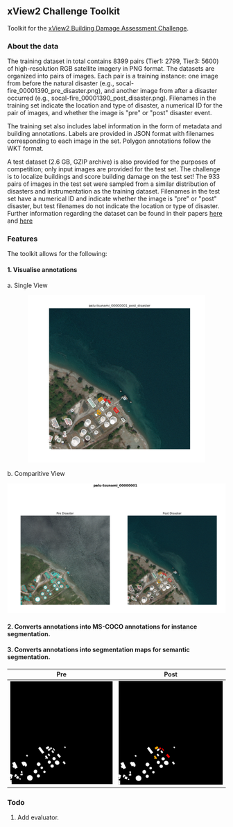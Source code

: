 ## xView2 Challenge Toolkit

Toolkit for the [xView2 Building Damage Assessment Challenge](https://xview2.org/).


### About the data
The training dataset in total contains 8399 pairs (Tier1: 2799, Tier3: 5600) of high-resolution RGB satellite imagery in PNG format. The datasets are organized into pairs of images. Each pair is a training instance: one image from before the natural disaster (e.g., socal-fire_00001390_pre_disaster.png), and another image from after a disaster occurred (e.g., socal-fire_00001390_post_disaster.png). Filenames in the training set indicate the location and type of disaster, a numerical ID for the pair of images, and whether the image is "pre" or "post" disaster event.

The training set also includes label information in the form of metadata and building annotations. Labels are provided in JSON format with filenames corresponding to each image in the set. Polygon annotations follow the WKT format.

A test dataset (2.6 GB, GZIP archive) is also provided for the purposes of competition; only input images are provided for the test set. The challenge is to localize buildings and score building damage on the test set! The 933 pairs of images in the test set were sampled from a similar distribution of disasters and instrumentation as the training dataset. Filenames in the test set have a numerical ID and indicate whether the image is "pre" or "post" disaster, but test filenames do not indicate the location or type of disaster. Further information regarding the dataset can be found in their papers [here](http://openaccess.thecvf.com/content_CVPRW_2019/papers/cv4gc/Gupta_Creating_xBD_A_Dataset_for_Assessing_Building_Damage_from_Satellite_CVPRW_2019_paper.pdf) and [here](https://arxiv.org/pdf/1911.09296.pdf)

### Features

The toolkit allows for the following:

#### 1. Visualise annotations

a. Single View
<p align="center">
  <img src="./rep_stuff/single_view.png" alt="single" width=410 /> 
</p>

b. Comparitive View
<p align="center">
  <img src="./rep_stuff/comparitive_view.png" alt="comparitive" width=710 /> 
</p>

#### 2. Converts annotations into MS-COCO annotations for instance segmentation.

#### 3. Converts annotations into segmentation maps for semantic segmentation.

|                            Pre                                             |                                               Post                                      		      |   
|----------------------------------------------------------------------------------|--------------------------------------------------------------------------------------------------|
| <img src="./rep_stuff/palu-tsunami_00000001_pre_disaster_seg.png" alt="pre" alt="pre" width=410 />   |  <img src="./rep_stuff/palu-tsunami_00000001_post_disaster_seg.png" alt="post" title="post" width=410 /> |



### Todo

1. Add evaluator.
